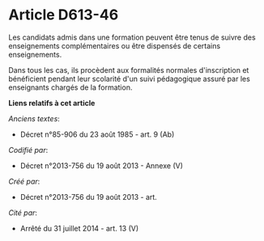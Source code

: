 # Article D613-46

Les candidats admis dans une formation peuvent être tenus de suivre des enseignements complémentaires ou être dispensés de
certains enseignements.

Dans tous les cas, ils procèdent aux formalités normales d'inscription et bénéficient pendant leur scolarité d'un suivi
pédagogique assuré par les enseignants chargés de la formation.

**Liens relatifs à cet article**

_Anciens textes_:

  - Décret n°85-906 du 23 août 1985 - art. 9 (Ab)

_Codifié par_:

  - Décret n°2013-756 du 19 août 2013 -  Annexe (V)

_Créé par_:

  - Décret n°2013-756 du 19 août 2013 - art.

_Cité par_:

  - Arrêté du 31 juillet 2014 - art. 13 (V)
